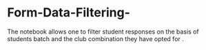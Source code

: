 # Form-Data-Filtering-
The notebook allows one to filter student responses on the basis of students batch and the club combination they have opted for . 
